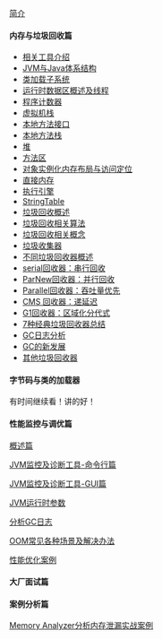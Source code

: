 [简介](README)


<h4>内存与垃圾回收篇</h4>

* [相关工具介绍](toolSoft)
* [ JVM与Java体系结构](jvmAndJavaArch)
* [类加载子系统](classLoaderSubSystem)
* [运行时数据区概述及线程](runtimeDateAreaThread)
* [程序计数器](PCRegisters)
* [虚拟机栈](vmstack)
* [本地方法接口](nativeMethodInterface)
* [本地方法栈](nativeMethodStack)
* [堆](heap)
* [方法区](methodArea)
* [对象实例化内存布局与访问定位](objInstanceMemLayout)
* [直接内存](directMemory)
* [执行引擎](engine)
* [StringTable](stringTable)
* [垃圾回收概述](gcSummary)
* [垃圾回收相关算法](gcAlgorithm)
* [垃圾回收相关概念](gcConcept)
* [垃圾收集器](garbageCollector)
* [不同垃圾回收器概述](garbageCollectorKindResume)
* [serial回收器：串行回收](serialGC)
* [ParNew回收器：并行回收](parNewGC)
* [Parallel回收器：吞吐量优先](parallelGC)
* [CMS 回收器：递延迟](CMSGC)
* [G1回收器：区域化分代式](G1GC)
* [7种经典垃圾回收器总结](gcReport)
* [GC日志分析](gcLogAnalyse)
* [GC的新发展](gcFuture)
* [其他垃圾回收器](otherGC)

<h4>字节码与类的加载器</h4>

有时间继续看！讲的好！

<h4>性能监控与调优篇</h4>

[概述篇](pmt-summary)

[JVM监控及诊断工具-命令行篇](pmt-command)

[JVM监控及诊断工具-GUI篇](pmt-gui)

[JVM运行时参数](pmt-runtimeVmArgs)

[分析GC日志](pmt-analyseGCLog)

[OOM常见各种场景及解决办法](pmt-analyseOOMError)

[性能优化案例](pmt-case)

<h4>大厂面试篇</h4>



<h4>案例分析篇</h4>

[Memory Analyzer分析内存泄漏实战案例](https://blog.csdn.net/u012415035/article/details/82218322)

